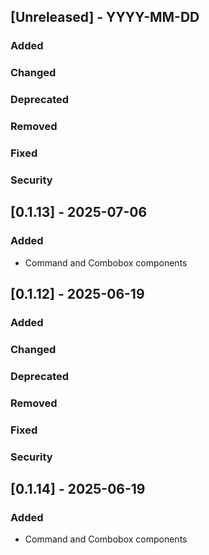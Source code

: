 ## [Unreleased] - YYYY-MM-DD
### Added
### Changed
### Deprecated
### Removed
### Fixed
### Security

## [0.1.13] - 2025-07-06

### Added

- Command and Combobox components

## [0.1.12] - 2025-06-19

### Added

### Changed

### Deprecated

### Removed

### Fixed

### Security

## [0.1.14] - 2025-06-19

### Added

- Command and Combobox components
